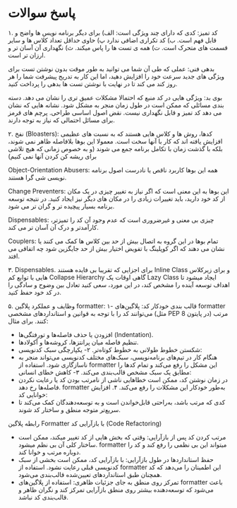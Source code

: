 # پاسخ سوالات
۱. کد تمیز: کدی که دارای چند ویژگی است:
الف) برای دیگر برنامه نویس ها واضح و قابل فهم است.
ب) کد تکراری اضافی ندارد
پ) حاوی حداقل تعداد کلاس ها و سایر قسمت های متحرک است.
ت) همه ی تست ها را پاس میکند.
ث) نگهداری آن آسان تر و ارزان تر است.

بدهی فنی: عملی که طی آن شما می توانید به طور موقت بدون نوشتن تست برای ویژگی های جدید سرعت خود را افزایش دهید، اما این کار به تدریج پیشرفت شما را هر روز کند می کند تا در نهایت با نوشتن تست ها بدهی را پرداخت کنید.

بوی بد: ویژگی هایی در کد منبع که احتمالا مشکلات عمیق تری را نشان می دهد.
دسته بندی مسائلی که ممکن است در طول زمان منجر به مشکل شود.
نشانه هایی که نشان می دهد کد تمیز و قابل نگهداری نیست.
نقض اصول اساسی طراحی.
پرچم های قرمز برای مسائل احتمالی که نیاز به توجه دارند.


۲. نفخ (Bloasters): کدها، روش ها و کلاس هایی هستند که به نسبت های عظیمی افزایش یافته اند که کار با آنها سخت است. معمولا این بوها بلافاصله ظاهر نمی شوند، بلکه با گذشت زمان با تکامل برنامه جمع می شوند (و به خصوص زمانی که هیچ تلاشی برای ریشه کن کردن آنها نمی کنیم)

Object-Orientation Abusers: همه این بوها کاربرد ناقص یا نادرست اصول برنامه نویسی شی گرا هستند.

Change Preventers: این بوها به این معنی است که اگر نیاز به تغییر چیزی در یک مکان از کد خود دارید، باید تغییرات زیادی را در مکان های دیگر نیز ایجاد کنید. در نتیجه توسعه برنامه بسیار پیچیده تر و گران تر می شود.

Dispensables: چیزی بی معنی و غیرضروری است که عدم وجود آن کد را تمیزتر، کارآمدتر و درک آن آسان تر می کند.

Couplers: تمام بوها در این گروه به اتصال بیش از حد بین کلاس ها کمک می کنند یا نشان می دهند که اگر کوپلینگ با تفویض اختیار بیش از حد جایگزین شود چه اتفاقی می افتد.


۳. Dispensables.
برای اجزایی که تقریبا بی فایده هستند Inline Class و برای زیرکلاس هایی با توابع کم Collapse Hierarchy
گاهی اوقات یک Lazy Class ایجاد میشود تا اهداف توسعه آینده را مشخص کند، در این مورد، سعی کنید تعادل بین وضوح و سادگی را در کد خود حفظ کنید.


۵. وظایف و عملکرد پلاگین formatter:
۱- قالب بندی خودکار کد:
پلاگین‌های formatter می‌توانند کد را با توجه به قوانین و استانداردهای مشخصی (مثل PEP 8 در پایتون) مرتب کنند. برای مثال:
- افزودن یا حذف فاصله‌ها و تورفتگی‌ها (Indentation).
- تنظیم فاصله میان پرانتزها، کروشه‌ها و آکولادها.
- شکستن خطوط طولانی به خطوط کوتاه‌تر.
۲- یکپارچگی سبک کدنویسی:
- هنگام کار در تیم‌های برنامه‌نویسی، سبک‌های مختلف کدنویسی می‌تواند منجر به ناسازگاری شود. استفاده از formatter این مشکل را رفع می‌کند و تمام کدها را مطابق یک سبک مشخص قالب‌بندی می‌کند.
۳- کاهش خطای انسانی:
- در زمان نوشتن کد، ممکن است خطاهایی ناشی از نامرتب بودن کد یا رعایت نکردن فاصله‌ها رخ دهد. formatter به‌طور خودکار این مشکلات را رفع می‌کند.
۴. افزایش خوانایی کد:
- کدی که مرتب باشد، به‌راحتی قابل‌خواندن است و به توسعه‌دهندگان کمک می‌کند تا سریع‌تر متوجه منطق و ساختار کد شوند.

رابطه پلاگین Formatter با بازآرایی کد (Code Refactoring)
- مرتب کردن کد پس از بازآرایی: وقتی که بخش هایی از کد تغییر میکند، ممکن است ساختار کلی آن بی نظم میشود. formatter میتواند این بی نظمی را رفع کند و کد را دوباره مرتب و خوانا کند.
- حفظ استانداردها در طول بازآرایی: با بازآرایی کد، ممکن است بخشی از سبک کدنویسی قبلی رعایت نشود. استفاده از formatter این اطمینان را می‌دهد که کد همچنان طبق استانداردهای تعیین‌شده قالب‌بندی می‌شود.
- تمرکز روی منطق به جای جزئیات ظاهری: استفاده از پلاگین‌های formatter باعث می‌شود که توسعه‌دهنده بیشتر روی منطق بازآرایی تمرکز کند و نگران ظاهر و قالب‌بندی کد نباشد.
